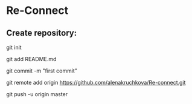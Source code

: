 # Re-Connect
## Create repository:
git init

git add README.md

git commit -m "first commit"

git remote add origin https://github.com/alenakruchkova/Re-connect.git

git push -u origin master
